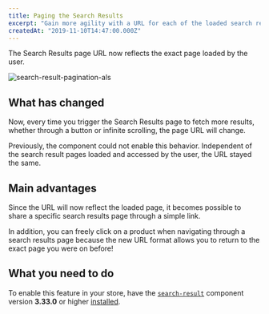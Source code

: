 ```yaml
---
title: Paging the Search Results
excerpt: "Gain more agility with a URL for each of the loaded search results page!"
createdAt: "2019-11-10T14:47:00.000Z"
---
```


The Search Results page URL now reflects the exact page loaded by the user. 

![search-result-pagination-als](https://user-images.githubusercontent.com/52087100/66756478-7ea4fb00-ee70-11e9-8ba3-305f8e3bac83.gif)

## What has changed

Now, every time you trigger the Search Results page to fetch more results, whether through a button or infinite scrolling, the page URL will change.

Previously, the component could not enable this behavior. Independent of the search result pages loaded and accessed by the user, the URL stayed the same. 

## Main advantages

Since the URL will now reflect the loaded page, it becomes possible to share a specific search results page through a simple link. 

In addition, you can freely click on a product when navigating through a search results page because the new URL format allows you to return to the exact page you were on before! 

## What you need to do

To enable this feature in your store, have the [<code>search-result</code>](https://vtex.io/docs/components/search/vtex.search-result) component version **3.33.0** or higher [installed](https://vtex.io/docs/recipes/store/installing-an-app).
